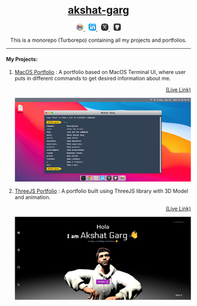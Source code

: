 <h1 align="center">
<a rel="noopener noreferrer" target="_blank" href="https://akshat-garg.com">
akshat-garg
</a>
</h1>

<p align="center">
<a rel="noopener noreferrer" style="padding: 5px;" target="_blank" href="mailto:akshatg805@gmail.com">
<img src="https://github.com/akshat-g-07/akshat-garg/blob/main/apps/macos-portfolio/public/footer/gmail.png?raw=true" width="20" alt="Mail">
</a>
<a rel="noopener noreferrer" style="padding: 5px;" target="_blank" href="https://www.linkedin.com/in/akshat-garg-580322241/">
<img src="https://github.com/akshat-g-07/akshat-garg/blob/main/apps/macos-portfolio/public/footer/linkedin.png?raw=true" width="20" alt="LinkedIn">
</a>
<a rel="noopener noreferrer" style="padding: 5px;" target="_blank" href="https://twitter.com/akku_g__">
<img src="https://github.com/akshat-g-07/akshat-garg/blob/main/apps/macos-portfolio/public/footer/x.png?raw=true" width="20" alt="X(Twitter)">
</a>
<a rel="noopener noreferrer" style="padding: 5px;" target="_blank" href="https://www.github.com/akshat-g-07/">
<img src="https://github.com/akshat-g-07/akshat-garg/blob/main/apps/macos-portfolio/public/footer/github.png?raw=true" width="20" alt="Github">
</a>
</p>

<p align="center">
This is a monorepo (Turborepo) containing all my projects and portfolios.
</p>

<hr />

#### My Projects:

1. [MacOS Portfolio](./apps/macos-portfolio/README.md) :
   A portfolio based on MacOS Terminal UI, where user puts in different commands to get desired information about me.
   <p align="right">
      <a rel="noopener noreferrer" target="_blank" href="https://akshat-garg.com">
      (Live Link)
      </a>
   </p>

   ![Project Image](./apps/macos-portfolio/snaps/homescreen.png)

2. [ThreeJS Portfolio](./apps/threejs-portfolio/README.md) :
   A portfolio built using ThreeJS library with 3D Model and animation.
   <p align="right">
      <a rel="noopener noreferrer" target="_blank" href="https://threejs-portfolio.akshat-garg.com">
      (Live Link)
      </a>
   </p>

   ![Project Image](./apps/threejs-portfolio/snaps/landingsection.png)

